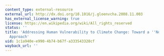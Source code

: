 ```yaml
---
content_type: external-resource
external_url: http://dx.doi.org/10.1016/j.gloenvcha.2008.11.003
has_external_license_warning: true
license: https://en.wikipedia.org/wiki/All_rights_reserved
status: ''
title: 'Addressing Human Vulnerability to Climate Change: Toward a ''No-Regrets''
  Approach'
uid: 1c1a940e-e990-4b74-b67f-a333543328cf
wayback_url: ''
---
```

